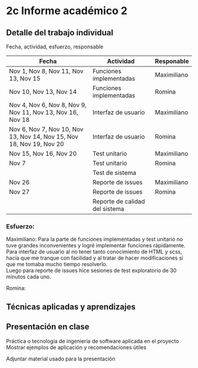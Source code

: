 # 2c Informe académico 2

## Detalle del trabajo individual

Fecha, actividad, esfuerzo, responsable  

|Fecha| Actividad|Responable|  
|-----|----------|----------|  
|Nov 1, Nov 8, Nov 11, Nov 13, Nov 15|Funciones implementadas|Maximiliano|  
|Nov 10, Nov 13, Nov 14|Funciones implementadas|Romina|  
|Nov 4, Nov 6, Nov 8, Nov 9, Nov 11, Nov 13, Nov 16, Nov 18|Interfaz de usuario|Maximiliano|
|Nov 6, Nov 7, Nov 10, Nov 13, Nov 14, Nov 15, Nov 18, Nov 19, Nov 20|Interfaz de usuario|Romina|     
|Nov 15, Nov 16, Nov 20|Test unitario|Maximiliano| 
|Nov 7|Test unitario|Romina|  
||Test de sistema|  
|Nov 26|Reporte de issues|Maximiliano|
|Nov 27|Reporte de issues|Romina|  
||Reporte de calidad del sistema||  
  
### Esfuerzo:  
Maximiliano: Para la parte de funciones implementadas y test unitario no tuve grandes inconvenientes y logré implementar funciones rápidamente.  
Para interfaz de usuario al no tener tanto conocimiento de HTML y scss, hacía que me tranque con facilidad y al tratar de hacer modificaciones sí que me tomaba mucho tiempo resolverlo.  
Luego para reporte de issues hice sesiones de test exploratorio de 30 minutos cada uno.  
  
Romina:
 
## Técnicas aplicadas y aprendizajes


## Presentación en clase

Práctica o tecnología de ingeniería de software aplicada en el proyecto
Mostrar ejemplos de aplicación y recomendaciones útiles

Adjuntar material usado para la presentación